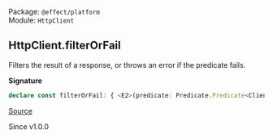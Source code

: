 Package: `@effect/platform`<br />
Module: `HttpClient`<br />

## HttpClient.filterOrFail

Filters the result of a response, or throws an error if the predicate fails.

**Signature**

```ts
declare const filterOrFail: { <E2>(predicate: Predicate.Predicate<ClientResponse.HttpClientResponse>, orFailWith: (response: ClientResponse.HttpClientResponse) => E2): <E, R>(self: HttpClient.With<E, R>) => HttpClient.With<E2 | E, R>; <E, R, E2>(self: HttpClient.With<E, R>, predicate: Predicate.Predicate<ClientResponse.HttpClientResponse>, orFailWith: (response: ClientResponse.HttpClientResponse) => E2): HttpClient.With<E2 | E, R>; }
```

[Source](https://github.com/Effect-TS/effect/tree/main/packages/platform/src/HttpClient.ts#L312)

Since v1.0.0